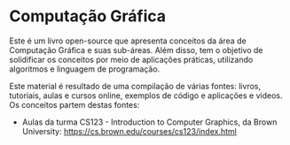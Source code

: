 # Computação Gráfica

Este é um livro open-source que apresenta conceitos da área de Computação Gráfica e suas sub-áreas. Além disso, tem o objetivo de solidificar os conceitos por meio de aplicações práticas, utilizando algoritmos e linguagem de programação.

Este material é resultado de uma compilação de várias fontes: livros, tutoriais, aulas e cursos online, exemplos de código e aplicações e vídeos. Os conceitos partem destas fontes:

* Aulas da turma CS123 - Introduction to Computer Graphics, da Brown University: https://cs.brown.edu/courses/cs123/index.html




